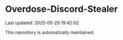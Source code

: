 # Overdose-Discord-Stealer

Last updated: 2025-05-29 19:42:02

This repository is automatically maintained.
